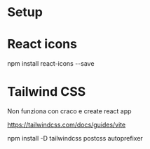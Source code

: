# Setup

# React icons
npm install react-icons --save

# Tailwind CSS

Non funziona con craco e create react app

https://tailwindcss.com/docs/guides/vite

npm install -D tailwindcss postcss autoprefixer





